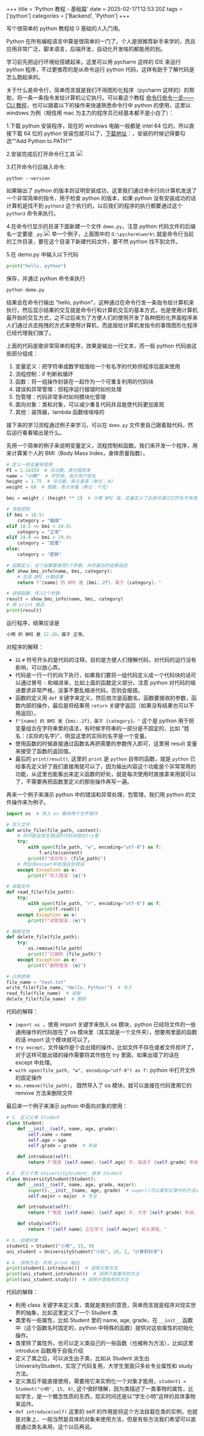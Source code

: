+++
title = 'Python 教程 - 基础篇'
date = 2025-02-17T12:53:20Z
tags = ['python']
categories = ['Backend', 'Python']
+++

写个很简单的 python 教程给 0 基础的人入门用。

<!--more-->

Python 在所有编程语言中算是很简单的一门了，个人是很推荐新手来学的，而且应用非常广泛，脚本语言，后端开发，自动化开发啥的都能用的到。

学习前先把运行环境给搭建起来，这里可以用 pycharm 这样的 IDE 来运行 python 程序，不过更推荐的是从命令运行 python 代码，这样有助于了解代码是怎么跑起来的。

关于什么是命令行，简单而言就是我们不用图形化程序（pycharm 这样的）的帮助，将一条一条指令发给计算机让它执行。可以看这个教程 [命令行命令一览——CLI 教程](https://www.freecodecamp.org/chinese/news/command-line-commands-cli-tutorial/)，也可以跟着以下的操作来快速熟悉命令行中 python 的使用，这里以 windows 为例（相信用 mac 为主力的程序员已经基本都不是小白了）：

1.下载 python 安装程序，现在的 windows 电脑一般都是 intel 64 位的，所以直接下载 64 位的 python 安装包就可以了，[下载地址](https://www.python.org/ftp/python/3.13.2/python-3.13.2-amd64.exe)：，安装的时候记得要勾选”“Add Python to PATH”“

2.安装完成后打开命令行工具
![](https://www.freecodecamp.org/news/content/images/2022/08/ss5-1.png)

3.打开命令行后输入命令:
```shell
python --version 
```
如果输出了 python 的版本则证明安装成功，这里我们通过命令行向计算机发送了一个非常简单的指令，用于检查 python 的版本，如果 python 没有安装成功的话计算机是找不到 `python3` 这个执行的，以后我们的程序的执行都要通过这个 `python3` 命令来执行。

4.在命令行显示的目录下面新建一个文件 `demo.py`，注意 python 代码文件的后缀名一定要是 `.py`
![](https://img2018.cnblogs.com/i-beta/774327/202002/774327-20200201080302766-2109351422.png)
举一个例子，上面图中的 `D:\pycharm\work\` 就是命令行当前的工作目录，要在这个目录下新建代码文件，要不然 python 找不到文件。

5.在 demo.py 中输入以下代码
```python
print("hello, python")
```
保存，并通过 python 命令来执行
```python
python demo.py
```
结果会在命令行输出 "hello, python"，这种通过在命令行发一条指令给计算机来执行，然后显示结果的交互就是命令行和计算机交互的基本方式，也是使用计算机最开始的交互方式，之不过后来为了方便人们的使用开发了各种图形化界面程序来人们通过点击拖拽的方式来使用计算机，而底层给计算机发指令的事情图形化程序已经代理我们做了。

上面的代码是歌非常简单的程序，效果是输出一行文本，而一般 python 代码由这些部分组成：
1. 变量定义：把字符串或数字赋值给一个有名字的代称供程序后面来使用
2. 流程控制：if 判断和循环
3. 函数：将一组操作封装在一起作为一个可重复利用的代码块
4. 错误和异常管理：但程序运行报错时如何处理
5. 包管理：代码非常多时如何模块化管理
6. 面向对象：类和对象，可以减少重复代码并且能使代码更加直观
7. 其他：装饰器，lambda 函数啥啥啥的

接下来的学习流程通过例子来学习，可以在 `demo.py` 文件里自己跟着敲代码，然后运行看看输出是什么。

先用一个简单的例子来说明变量定义，流程控制和函数。我们来开发一个程序，用来计算某个人的 BMI（Body Mass Index，身体质量指数）。
```python
# 定义一些变量来使用
PI = 3.14159  # 浮点数，表示圆周率
name = "小明"  # 字符串，表示用户姓名
height = 1.75  # 浮点数，表示身高（单位：米）
weight = 68  # 整数，表示体重（单位：千克）

bmi = weight / (height ** 2)  # 计算 BMI 值，变量定义了后就可通过它的名字来用

# 流程控制
if bmi < 18.5:
    category = "偏瘦"
elif 18.5 <= bmi < 24.9:
    category = "正常"
elif 24.9 <= bmi < 29.9:
    category = "超重"
else:
    category = "肥胖"

# 函数定义，这个函数要接受3个参数，并将最后的结果返回
def show_bmi_info(name, bmi, category):
    # 生成 BMI 计算结果
    return f"{name} 的 BMI 是 {bmi:.2f}，属于 {category}。"

# 调用函数，传入3个参数
result = show_bmi_info(name, bmi, category)
# 用 print 输出
print(result)
```
运行程序，结果应该是 
```python
小明 的 BMI 是 22.20，属于 正常。
```

对程序的解释：
- 以 `#` 符号开头的是代码的注释，目的是方便人们理解代码，对代码的运行没有影响，可以放心弄。
- 代码是一行一行的向下执行，如果我们要将一组代码定义成一个代码块的话可以通过冒号 `:` 和缩进来，比如上面的函数定义部分，注意 python 对代码的缩进要求非常严格，没事不要乱缩进代码，否则会报错。
- 函数的定义用 `def` 关键字来定义，然后依次是函数名，函数要接收的参数，函数内部的操作，最后是将结果用 `return` 关键字返回（如果没有结果也可以不用返回）。
- `f"{name} 的 BMI 是 {bmi:.2f}，属于 {category}。"` 这个是 python 用于把变量组合在字符串里的语法，有时候字符串的一部分是不固定的，比如 "姓名：{实际的名字}"，明显这里的实际的名字是一个变量。
- 使用函数的时候直接通过函数名再把需要的参数传入即可，这里用 result 变量来接受了函数的返回值。
- 最后的 `print(result)`, 这里的 `print` 是 `python` 自带的函数，就是 `python` 已经事先定义好了我们直接用就可以了，因为输出内容这个功能是个非常常用的功能，从这里也能看出来定义函数的好处，就是每次使用时直接拿来用就可以了，不需要再把函数里定义的那些操作再写一遍。

再来一个例子来演示 python 中的错误和异常处理，包管理，我们用 python 的文件操作来为例子。
```python
import os  # 导入 os 模块用于文件操作

# 写入文件
def write_file(file_path, content):
    # 将可能会发生错误的代码块放在try里
    try:
        with open(file_path, "w", encoding="utf-8") as f:
            f.write(content)
        print(f"成功写入 {file_path}")
    # 然后在excpet中处理这些错误
    except Exception as e:
        print(f"写入错误：{e}")

# 读取文件
def read_file(file_path):
    try:
        with open(file_path, "r", encoding="utf-8") as f:
            print(f.read())
    except Exception as e:
        print(f"读取错误：{e}")

# 删除文件
def delete_file(file_path):
    try:
        os.remove(file_path)
        print(f"已删除 {file_path}")
    except Exception as e:
        print(f"删除错误：{e}")

# 示例使用
file_name = "test.txt"
write_file(file_name, "Hello, Python!")  # 写入
read_file(file_name)  # 读取
delete_file(file_name)  # 删除
```
代码的解释：
- `import os `，使用 import 关键字来倒入 os 模块，python 已经将文件的一些通用操作的代码放在了 os 模块里（其实就是一个文件夹），想要用里面的函数的话 import 这个模块就可以了。
- `try except`，文件操作是个会出错的操作，比如文件不存在或者文件损坏了，对于这样可能出错的操作需要将其作放在 try 里面，如果出错了的话在 except 中处理。
- `with open(file_path, "w", encoding="utf-8") as f:`  python 中打开文件的固定操作
- `os.remove(file_path)`， 既然导入了 os 模块，就可以直接在代码里用它的 remove 方法来删除文件

最后来一个例子来演示 python 中面向对象的使用：
```python
# 1. 定义父类 Student
class Student:
    def __init__(self, name, age, grade):
        self.name = name
        self.age = age
        self.grade = grade  # 年级

    def introduce(self):
        return f"我是 {self.name}，{self.age} 岁，就读于 {self.grade} 年级。"

# 2. 定义子类 UniversityStudent，继承 Student
class UniversityStudent(Student):
    def __init__(self, name, age, grade, major):
        super().__init__(name, age, grade)  # super()可以拿到父类中的方法从而调用父类的初始化方法
        self.major = major  # 专业

    def introduce(self):
        return f"我是 {self.name}，{self.age} 岁，大学 {self.grade} 年级，主修 {self.major}。"

    def study(self):
        return f"{self.name} 正在学习 {self.major} 相关课程。"

# 3. 创建对象
student1 = Student("小明", 15, 9)
uni_student = UniversityStudent("小红", 20, 2, "计算机科学")

# 4. 调用方法，并用 print 输出
print(student1.introduce())  # 调用父类方法
print(uni_student.introduce())  # 调用子类重写的方法
print(uni_student.study())  # 调用子类独有的方法
```
代码的解释：
- 利用 class 关键字来定义类，类就是类别的意思，简单而言就是程序对现实世界的抽象，比如这里定义了一个 Student 类
- 类里有一些属性，比如 Student 里的 name, age, grade，在 `__init__` 函数中（这个函数名时固定的，python 中特殊的函数）提供对这些属性的初始化操作。
- 类里除了属性外，也可以定义类自己的一些函数（也被称为方法），比如这里 introduce 函数用于自我介绍
- 定义了类之后，可以派生出子类，比如从 Student 派生出 UniversityStudent，实现了代码复用，大学生里面只多处专业属性和 study 方法。
- 定义类后不能直接使用，需要用它来实例化一个对象才能用，`student1 = Student("小明", 15, 9)`, 这个很好理解，因为类描述了一类事物的属性，比如学生，是一个概念性质的东西，现实时间还是以“学生小明”这样的具体事物来运作。
- `def introduce(self)` 这里的 self 的作用是将这个方法挂载在类的实例，也就是对象上，一般当然是具体的对象来使用方法，但是有些方法我们希望可以直接通过类名来用，这个以后再说。
